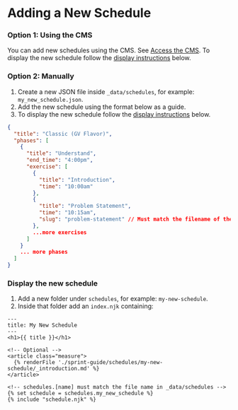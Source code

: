 # Adding a New Schedule

### Option 1: Using the CMS

You can add new schedules using the CMS. See [Access the CMS](https://github.com/thoughtbot/design-sprint-guide#access-the-cms). To display the new schedule follow the [display instructions](#display-the-new-schedule) below.

### Option 2: Manually

1. Create a new JSON file inside `_data/schedules`, for example: `my_new_schedule.json`.
2. Add the new schedule using the format below as a guide.
3. To display the new schedule follow the [display instructions](#display-the-new-schedule) below.

```json
{
  "title": "Classic (GV Flavor)",
  "phases": [
    {
      "title": "Understand",
      "end_time": "4:00pm",
      "exercise": [
        {
          "title": "Introduction",
          "time": "10:00am"
        },
        {
          "title": "Problem Statement",
          "time": "10:15am",
          "slug": "problem-statement" // Must match the filename of the exercise
        },
        ...more exercises
      ]
    }
    ... more phases
  ]
}
```

### Display the new schedule

1. Add a new folder under `schedules`, for example: `my-new-schedule`.
2. Inside that folder add an `index.njk` containing:

```
---
title: My New Schedule
---
<h1>{{ title }}</h1>

<!-- Optional -->
<article class="measure">
  {% renderFile './sprint-guide/schedules/my-new-schedule/_introduction.md' %}
</article>

<!-- schedules.[name] must match the file name in _data/schedules -->
{% set schedule = schedules.my_new_schedule %}
{% include "schedule.njk" %}
```
